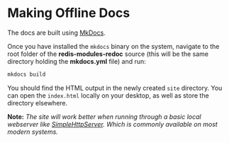 # Making Offline Docs

The docs are built using [MkDocs](http://www.mkdocs.org).

Once you have installed the `mkdocs` binary on the system, navigate to the root folder of the __redis-modules-redoc__ source (this will be the same directory holding the __mkdocs.yml__ file) and run:

```bash
mkdocs build
```

You should find the HTML output in the newly created `site` directory. You can open the `index.html` locally on your desktop, as well as store the directory elsewhere.

__Note:__ _The site will work better when running through a basic local webserver like [SimpleHttpServer](http://www.linuxjournal.com/content/tech-tip-really-simple-http-server-python). Which is commonly available on most modern systems._
